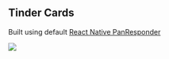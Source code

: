 ## Tinder Cards

Built using default [React Native PanResponder](https://reactnative.dev/docs/panresponder)

![](https://media.giphy.com/media/TGoU9kt2XsihW5Ims5/giphy.gif)
